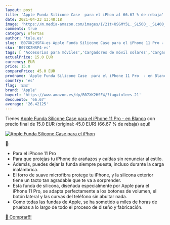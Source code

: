 ```yaml
---
layout: post
title: 'Apple Funda Silicone Case  para el iPhon al 66.67 % de rebaja'
date: 2021-04-23 13:40:18
image: 'https://m.media-amazon.com/images/I/21t+USGMY5L._SL500_._SL400_.jpg'
comments: true
category: ofertas
author: 'tole.es'
slug: 'B07XK2HSF4-es Apple Funda Silicone Case para el iPhone 11 Pro - en Blanco'
sku: 'B07XK2HSF4-es'
tags: [ 'Accesorios para móviles','Cargadores de móvil solares','Cargadores para móviles','Comunicación móvil y accesorios','Electrónica','apple','iphone', ]
actualPrice: 15.0 EUR
currency: EUR
price: 15.0
comparePrice: 45.0 EUR
prodname: 'Apple Funda Silicone Case  para el iPhone 11 Pro  - en Blanco'
country: 'es'
flag: '🇪🇸'
brand: 'Apple'
buyurl: 'https://www.amazon.es/dp/B07XK2HSF4/?tag=tolees-21'
descuento: '66.67'
average: '26.42125'
---
```


Tienes [Apple Funda Silicone Case  para el iPhone 11 Pro  - en Blanco](https://www.amazon.es/dp/B07XK2HSF4/?tag=tolees-21) con precio final de  15.0 EUR (original: 45.0 EUR) (66.67 %  de rebaja) aqui!

[![Apple Funda Silicone Case  para el iPhon](https://m.media-amazon.com/images/I/21t+USGMY5L._SL500_._SL400_.jpg)](https://www.amazon.es/dp/B07XK2HSF4/?tag=tolees-21)

🔎:

- Para el iPhone 11 Pro
- Para que protejas tu iPhone de arañazos y caídas sin renunciar al estilo.
- Además, puedes dejar la funda siempre puesta, incluso durante la carga inalámbrica.
- El forro de suave microfibra protege tu iPhone, y la silicona exterior tiene un tacto tan agradable que te va a sorprender.
- Esta funda de silicona, diseñada especialmente por Apple para el iPhone 11 Pro, se adapta perfectamente a los botones de volumen, el botón lateral y las curvas del teléfono sin abultar nada.
- Como todas las fundas de Apple, se ha sometido a miles de horas de pruebas a lo largo de todo el proceso de diseño y fabricación.

[🛒 Comprar!!!](https://www.amazon.es/dp/B07XK2HSF4/?tag=tolees-21)
